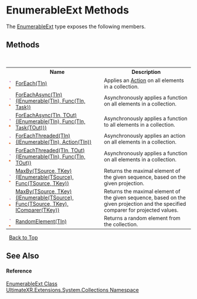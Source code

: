 # EnumerableExt Methods
 

The <a href="T_UltimateXR_Extensions_System_Collections_EnumerableExt">EnumerableExt</a> type exposes the following members.


## Methods
&nbsp;<table><tr><th></th><th>Name</th><th>Description</th></tr><tr><td>![Public method](media/pubmethod.gif "Public method")![Static member](media/static.gif "Static member")</td><td><a href="M_UltimateXR_Extensions_System_Collections_EnumerableExt_ForEach__1">ForEach(TIn)</a></td><td>
Applies an <a href="https://docs.microsoft.com/dotnet/api/system.action" target="_blank" rel="noopener noreferrer">Action</a> on all elements in a collection.</td></tr><tr><td>![Public method](media/pubmethod.gif "Public method")![Static member](media/static.gif "Static member")</td><td><a href="M_UltimateXR_Extensions_System_Collections_EnumerableExt_ForEachAsync__1">ForEachAsync(TIn)(IEnumerable(TIn), Func(TIn, Task))</a></td><td>
Asynchronously applies a function on all elements in a collection.</td></tr><tr><td>![Public method](media/pubmethod.gif "Public method")![Static member](media/static.gif "Static member")</td><td><a href="M_UltimateXR_Extensions_System_Collections_EnumerableExt_ForEachAsync__2">ForEachAsync(TIn, TOut)(IEnumerable(TIn), Func(TIn, Task(TOut)))</a></td><td>
Asynchronously applies a function to all elements in a collection.</td></tr><tr><td>![Public method](media/pubmethod.gif "Public method")![Static member](media/static.gif "Static member")</td><td><a href="M_UltimateXR_Extensions_System_Collections_EnumerableExt_ForEachThreaded__1">ForEachThreaded(TIn)(IEnumerable(TIn), Action(TIn))</a></td><td>
Asynchronously applies an action on all elements in a collection.</td></tr><tr><td>![Public method](media/pubmethod.gif "Public method")![Static member](media/static.gif "Static member")</td><td><a href="M_UltimateXR_Extensions_System_Collections_EnumerableExt_ForEachThreaded__2">ForEachThreaded(TIn, TOut)(IEnumerable(TIn), Func(TIn, TOut))</a></td><td>
Asynchronously applies a function on all elements in a collection.</td></tr><tr><td>![Public method](media/pubmethod.gif "Public method")![Static member](media/static.gif "Static member")</td><td><a href="M_UltimateXR_Extensions_System_Collections_EnumerableExt_MaxBy__2">MaxBy(TSource, TKey)(IEnumerable(TSource), Func(TSource, TKey))</a></td><td>
Returns the maximal element of the given sequence, based on the given projection.</td></tr><tr><td>![Public method](media/pubmethod.gif "Public method")![Static member](media/static.gif "Static member")</td><td><a href="M_UltimateXR_Extensions_System_Collections_EnumerableExt_MaxBy__2_1">MaxBy(TSource, TKey)(IEnumerable(TSource), Func(TSource, TKey), IComparer(TKey))</a></td><td>
Returns the maximal element of the given sequence, based on the given projection and the specified comparer for projected values.</td></tr><tr><td>![Public method](media/pubmethod.gif "Public method")![Static member](media/static.gif "Static member")</td><td><a href="M_UltimateXR_Extensions_System_Collections_EnumerableExt_RandomElement__1">RandomElement(TIn)</a></td><td>
Returns a random element from the collection.</td></tr></table>&nbsp;
<a href="#enumerableext-methods">Back to Top</a>

## See Also


#### Reference
<a href="T_UltimateXR_Extensions_System_Collections_EnumerableExt">EnumerableExt Class</a><br /><a href="N_UltimateXR_Extensions_System_Collections">UltimateXR.Extensions.System.Collections Namespace</a><br />